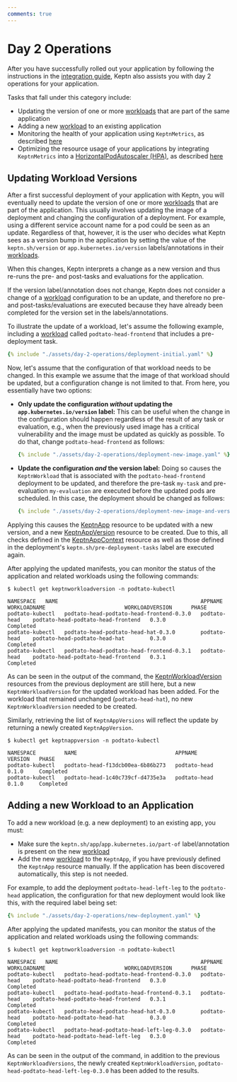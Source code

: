 ```yaml
---
comments: true
---
```


# Day 2 Operations

After you have successfully rolled out your application by following
the instructions in the [integration guide](../guides/integrate.md),
Keptn also assists you with day 2 operations for your application.

Tasks that fall under this category include:

* Updating the version of one or more [workloads](https://kubernetes.io/docs/concepts/workloads/)
that are part of the same application
* Adding a new [workload](https://kubernetes.io/docs/concepts/workloads/) to an existing application
* Monitoring the health of your application using `KeptnMetrics`, as described [here](../guides/evaluatemetrics.md)
* Optimizing the resource usage of your applications by integrating
`KeptnMetrics` into a
[HorizontalPodAutoscaler (HPA)](https://kubernetes.io/docs/tasks/run-application/horizontal-pod-autoscale/),
as described [here](./hpa.md)

## Updating Workload Versions

After a first successful deployment of your application with Keptn,
you will eventually need to update the version of one or
more [workloads](https://kubernetes.io/docs/concepts/workloads/) that are part of the application.
This usually involves updating the image of a deployment
and changing the configuration of a deployment.
For example, using a different service account name for a pod
could be seen as an update.
Regardless of that, however, it is the user who decides what Keptn
sees as a version bump in the application by setting the value of
the `keptn.sh/version` or `app.kubernetes.io/version` labels/annotations
in their [workloads](https://kubernetes.io/docs/concepts/workloads/).

When this changes, Keptn interprets a change as a new version
and thus re-runs the pre- and post-tasks and evaluations for the application.

If the version label/annotation does not change, Keptn does not consider
a change of a [workload](https://kubernetes.io/docs/concepts/workloads/) configuration to be an update,
and therefore no pre- and post-tasks/evaluations are executed because they have already been
completed for the version set in the labels/annotations.

To illustrate the update of a workload,
let's assume the following example, including
a [workload](https://kubernetes.io/docs/concepts/workloads/) called `podtato-head-frontend` that includes a
pre-deployment task.

```yaml
{% include "./assets/day-2-operations/deployment-initial.yaml" %}
```

Now, let's assume that the configuration of that workload
needs to be changed.
In this example we assume that the image of that workload
should be updated, but a configuration change is not limited to that.
From here, you essentially have two options:

* **Only update the configuration *without* updating the `app.kubernetes.io/version`
label:** This can be useful when the change in the configuration should happen regardless
of the result of any task or evaluation, e.g., when the previously used image has a critical vulnerability
and the image must be updated as quickly as possible.
To do that, change `podtato-head-frontend` as follows:

    ```yaml
    {% include "./assets/day-2-operations/deployment-new-image.yaml" %}
    ```

* **Update the configuration *and* the version label:**
Doing so causes the `KeptnWorkload` that is associated
with the `podtato-head-frontend` deployment to be updated,
and therefore the pre-task `my-task` and pre-evaluation `my-evaluation`
are executed before the updated pods are scheduled.
In this case, the deployment should be changed as follows:

    ```yaml
    {% include "./assets/day-2-operations/deployment-new-image-and-version.yaml" %}
    ```

Applying this causes the
[KeptnApp](../reference/crd-reference/app.md)
resource to be updated with a new
version, and a new
[KeptnAppVersion](../reference/api-reference/lifecycle/v1beta1/index.md#keptnappversion)
resource to be created.
Due to this, all checks defined in the
[KeptnAppContext](../reference/api-reference/lifecycle/v1beta1/index.md#appcontext.md)
resource
as well as those defined in the deployment's `keptn.sh/pre-deployment-tasks`
label are executed again.

After applying the updated manifests, you can monitor the status
of the application and related workloads using the following commands:

```shell
$ kubectl get keptnworkloadversion -n podtato-kubectl

NAMESPACE   NAME                                             APPNAME         WORKLOADNAME                         WORKLOADVERSION      PHASE
podtato-kubectl   podtato-head-podtato-head-frontend-0.3.0   podtato-head    podtato-head-podtato-head-frontend   0.3.0                Completed
podtato-kubectl   podtato-head-podtato-head-hat-0.3.0        podtato-head    podtato-head-podtato-head-hat        0.3.0                Completed
podtato-kubectl   podtato-head-podtato-head-frontend-0.3.1   podtato-head    podtato-head-podtato-head-frontend   0.3.1                Completed
```

As can be seen in the output of the command, the
[KeptnWorkloadVersion](../reference/api-reference/lifecycle/v1beta1/index.md#keptnworkloadversion)
resources from the previous deployment
are still here, but a new `KeptnWorkloadVersion` for the updated workload
has been added.
For the workload that
remained unchanged (`podtato-head-hat`), no new `KeptnWorkloadVersion` needed to be created.

Similarly, retrieving the list of `KeptnAppVersions` will reflect the update by
returning a newly created `KeptnAppVersion`.

```shell
$ kubectl get keptnappversion -n podtato-kubectl

NAMESPACE         NAME                               APPNAME        VERSION   PHASE
podtato-kubectl   podtato-head-f13dcb00ea-6b86b273   podtato-head   0.1.0     Completed
podtato-kubectl   podtato-head-1c40c739cf-d4735e3a   podtato-head   0.1.0     Completed
```

## Adding a new Workload to an Application

To add a new workload (e.g. a new deployment) to an existing app,
you must:

* Make sure the
`keptn.sh/app`/`app.kubernetes.io/part-of` label/annotation is present
on the new [workload](https://kubernetes.io/docs/concepts/workloads/)
* Add the new [workload](https://kubernetes.io/docs/concepts/workloads/) to the `KeptnApp`,
if you have previously defined the `KeptnApp` resource manually.
If the application has been discovered automatically, this step is not needed.

For example, to add the deployment `podtato-head-left-leg` to the
`podtato-head` application, the configuration for that new deployment
would look like this, with the required label being set:

```yaml
{% include "./assets/day-2-operations/new-deployment.yaml" %}
```

After applying the updated manifests, you can monitor the status
of the application and related workloads using the following commands:

```shell
$ kubectl get keptnworkloadversion -n podtato-kubectl

NAMESPACE   NAME                                             APPNAME         WORKLOADNAME                         WORKLOADVERSION      PHASE
podtato-kubectl   podtato-head-podtato-head-frontend-0.3.0   podtato-head    podtato-head-podtato-head-frontend   0.3.0                Completed
podtato-kubectl   podtato-head-podtato-head-frontend-0.3.1   podtato-head    podtato-head-podtato-head-frontend   0.3.1                Completed
podtato-kubectl   podtato-head-podtato-head-hat-0.3.0        podtato-head    podtato-head-podtato-head-hat        0.3.0                Completed
podtato-kubectl   podtato-head-podtato-head-left-leg-0.3.0   podtato-head    podtato-head-podtato-head-left-leg   0.3.0                Completed
```

As can be seen in the output of the command, in addition
to the previous `KeptnWorkloadVersions`, the newly created
`KeptnWorkloadVersion`, `podtato-head-podtato-head-left-leg-0.3.0` has been added
to the results.

